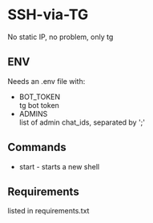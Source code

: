 # SSH-via-TG
No static IP, no problem, only tg

## ENV
Needs an .env file with:
- BOT_TOKEN  
tg bot token
- ADMINS  
list of admin chat_ids, separated by ';'

## Commands
- start - starts a new shell

## Requirements
listed in requirements.txt